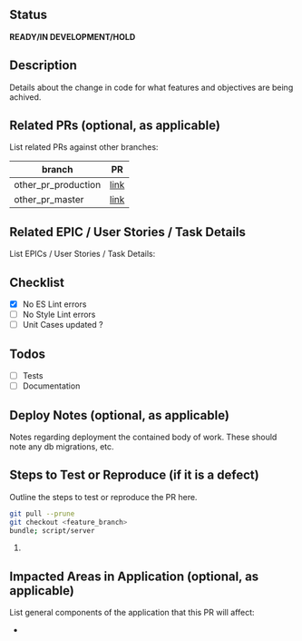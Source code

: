 ## Status
**READY/IN DEVELOPMENT/HOLD**

## Description
Details about the change in code for what features and objectives are being achived.

## Related PRs (optional, as applicable)
List related PRs against other branches:

branch | PR
------ | ------
other_pr_production | [link]()
other_pr_master | [link]()

## Related EPIC / User Stories / Task Details
List EPICs / User Stories / Task Details:

## Checklist
- [X] No ES Lint errors
- [ ] No Style Lint errors
- [ ] Unit Cases updated ?

## Todos
- [ ] Tests
- [ ] Documentation

## Deploy Notes (optional, as applicable)
Notes regarding deployment the contained body of work.  These should note any
db migrations, etc.

## Steps to Test or Reproduce (if it is a defect)
Outline the steps to test or reproduce the PR here.

```sh
git pull --prune
git checkout <feature_branch>
bundle; script/server
```

1. 

## Impacted Areas in Application (optional, as applicable)
List general components of the application that this PR will affect:

* 
